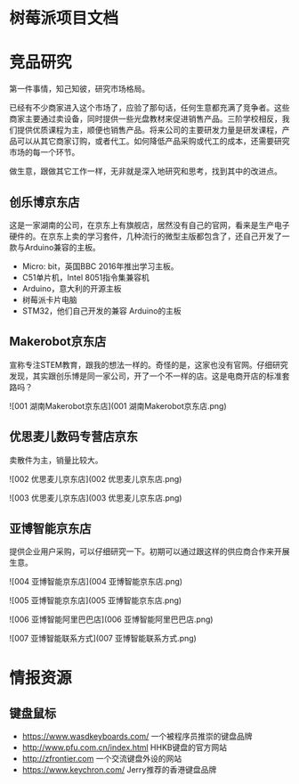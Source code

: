 # 树莓派项目文档



# 竞品研究

第一件事情，知己知彼，研究市场格局。

已经有不少商家进入这个市场了，应验了那句话，任何生意都充满了竞争者。这些商家主要通过卖设备，同时提供一些光盘教材来促进销售产品。三阶学校相反，我们提供优质课程为主，顺便也销售产品。将来公司的主要研发力量是研发课程，产品可以从其它商家订购，或者代工。如何降低产品采购或代工的成本，还需要研究市场的每一个环节。

做生意，跟做其它工作一样，无非就是深入地研究和思考，找到其中的改进点。



## 创乐博京东店

这是一家湖南的公司，在京东上有旗舰店，居然没有自己的官网，看来是生产电子硬件的。在京东上卖的学习套件，几种流行的微型主版都包含了，还自己开发了一款与Arduino兼容的主板。

- Micro: bit，英国BBC 2016年推出学习主板。
- C51单片机，Intel 8051指令集兼容机
- Arduino，意大利的开源主板
- 树莓派卡片电脑
- STM32，他们自己开发的兼容 Arduino的主板


## Makerobot京东店

宣称专注STEM教育，跟我的想法一样的。奇怪的是，这家也没有官网。仔细研究发现，其实跟创乐博是同一家公司，开了一个不一样的店。这是电商开店的标准套路吗？

![001 湖南Makerobot京东店](001 湖南Makerobot京东店.png)



## 优思麦儿数码专营店京东

卖散件为主，销量比较大。

![002 优思麦儿京东店](002 优思麦儿京东店.png)

![003 优思麦儿京东店](003 优思麦儿京东店.png)





## 亚博智能京东店

提供企业用户采购，可以仔细研究一下。初期可以通过跟这样的供应商合作来开展生意。



![004 亚博智能京东店](004 亚博智能京东店.png)

![005 亚博智能京东店](005 亚博智能京东店.png)

![006 亚博智能阿里巴巴店](006 亚博智能阿里巴巴店.png)



![007 亚博智能联系方式](007 亚博智能联系方式.png)







# 情报资源

## 键盘鼠标


- https://www.wasdkeyboards.com/ 一个被程序员推崇的键盘品牌
- http://www.pfu.com.cn/index.html  HHKB键盘的官方网站
- http://zfrontier.com 一个交流键盘外设的网站
- https://www.keychron.com/ Jerry推荐的香港键盘品牌

